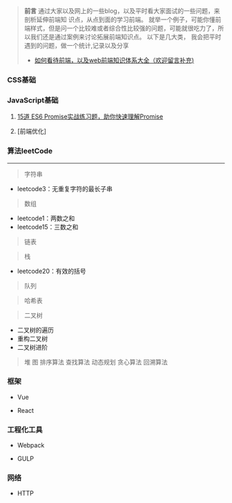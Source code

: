 > **前言**
> 通过大家以及网上的一些blog，以及平时看大家面试的一些问题，来剖析延伸前端知
识点，从点到面的学习前端。
> 就举一个例子，可能你懂前端样式，但是问一个比较难或者综合性比较强的问题，可能就很吃力了，所以我们还是通过案例来讨论拓展前端知识点。
> 以下是几大类， 我会把平时遇到的问题，做一个统计,记录以及分享
> * [如何看待前端，以及web前端知识体系大全（欢迎留言补充)](https://github.com/icshan/FrontEnd-Notes/issues/1)

### CSS基础

### JavaScript基础

1. [15道 ES6 Promise实战练习题，助你快速理解Promise](https://mp.weixin.qq.com/s/rslrMX_IPzB8RMjTh05nbw)

2. [前端优化]

### 算法leetCode 
---
> 字符串
- leetcode3：无重复字符的最长子串

> 数组
- leetcode1：两数之和
- leetcode15：三数之和

> 链表

> 栈
- leetcode20：有效的括号

> 队列

> 哈希表

> 二叉树

- 二叉树的遍历
- 重构二叉树
- 二叉树进阶
> 堆
> 图
> 排序算法
> 查找算法
> 动态规划
> 贪心算法
> 回溯算法

### 框架

- Vue

- React

### 工程化工具

- Webpack

- GULP

### 网络

- HTTP


